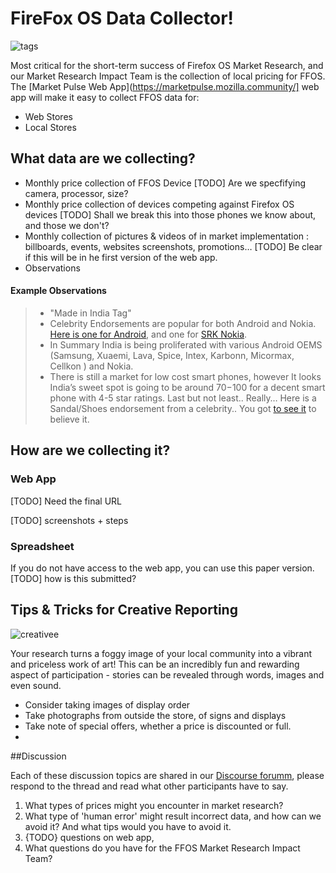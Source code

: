 
# FireFox OS Data Collector!

![tags](http://tiptoes.ca/wp-content/uploads/2015/02/sale-tags1.png)

Most critical for the short-term success of Firefox OS Market Research, and our Market Research Impact Team is the collection of local pricing for FFOS. The [Market Pulse Web App](https://marketpulse.mozilla.community/] web app will make it easy to collect FFOS data for:

* Web Stores
* Local Stores

## What data are we collecting?


* Monthly price collection of FFOS Device
[TODO]  Are we specfifying camera, processor, size?
* Monthly price collection of devices competing against Firefox OS devices
[TODO]  Shall we break this into those phones we know about, and those we don't?
* Monthly collection of pictures & videos of in market implementation : billboards, events, websites screenshots, promotions…
[TODO] Be clear if this will be in he first version of the web app.
* Observations


#### Example Observations

> * "Made in India Tag"
> * Celebrity Endorsements are popular for both Android and Nokia. [Here is one for Android](https://www.youtube.com/watch?v=RKii_YzBW6E), and one for [SRK Nokia](https://www.youtube.com/watch?v=2M_kQdiLhI8).
> * In Summary India is being proliferated with various Android OEMS (Samsung,  Xuaemi, Lava, Spice, Intex, Karbonn, Micormax, Cellkon ) and Nokia.  
> * There is still a market for low cost smart phones, however It looks India’s sweet spot is going to be around $70-$100 for a decent smart phone with 4-5 star ratings. 
> Last but not least.. Really… Here is a Sandal/Shoes endorsement from a celebrity.. You got [to see it](https://www.youtube.com/watch?v=Yi_2e1HDjwU) to believe it.


## How are we collecting it?

### Web App
[TODO] Need the final URL

[TODO] screenshots + steps

### Spreadsheet 
If you do not have access to the web app, you can use this paper version.
[TODO] how is this submitted?

## Tips & Tricks for Creative Reporting
![creativee](http://tiptoes.ca/wp-content/uploads/2015/02/5841002125_2e58e970b5_m1.jpg)

Your research turns a foggy image of your local community into a vibrant and priceless work of art! This can be an incredibly fun and rewarding aspect of participation - stories can be revealed through words, images and even sound. 

* Consider taking images of display order
* Take photographs from outside the store, of signs and displays  
* Take note of special offers, whether a price is discounted or full.
* 



##Discussion

Each of these discussion topics are shared in our [Discourse forumm](), please respond to the thread and read what other participants have to say.

1. What types of prices might you encounter in market research?
2. What type of 'human error' might result incorrect data, and how can we avoid it?  And what tips would you have to avoid it.
3. {TODO}  questions on web app, 
4. What questions do you have for the FFOS Market Research Impact Team?

